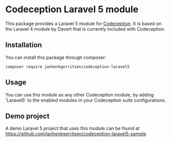 # Codeception Laravel 5 module

This package provides a Laravel 5 module for [Codeception](https://github.com/Codeception/Codeception).
It is based on the Laravel 4 module by Davert that is currently included with Codeception.

## Installation
You can install this package through composer:

    composer require janhenkgerritsen/codeception-laravel5

## Usage
You can use this module as any other Codeception module, by adding 'Laravel5' to the enabled modules in your Codeception suite configurations.

## Demo project
A demo Laravel 5 project that uses this module can be found at <https://github.com/janhenkgerritsen/codeception-laravel5-sample>.
